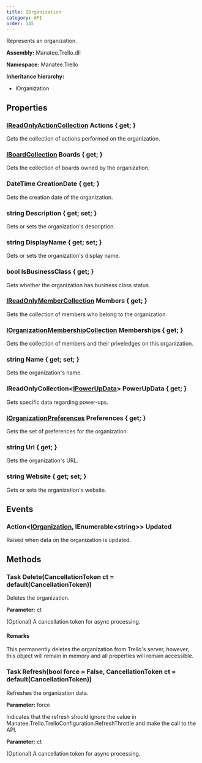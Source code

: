 ```yaml
---
title: IOrganization
category: API
order: 145
---
```


Represents an organization.

**Assembly:** Manatee.Trello.dll

**Namespace:** Manatee.Trello

**Inheritance hierarchy:**

- IOrganization

## Properties

### [IReadOnlyActionCollection](../IReadOnlyActionCollection#ireadonlyactioncollection) Actions { get; }

Gets the collection of actions performed on the organization.

### [IBoardCollection](../IBoardCollection#iboardcollection) Boards { get; }

Gets the collection of boards owned by the organization.

### DateTime CreationDate { get; }

Gets the creation date of the organization.

### string Description { get; set; }

Gets or sets the organization&#39;s description.

### string DisplayName { get; set; }

Gets or sets the organization&#39;s display name.

### bool IsBusinessClass { get; }

Gets whether the organization has business class status.

### [IReadOnlyMemberCollection](../IReadOnlyMemberCollection#ireadonlymembercollection) Members { get; }

Gets the collection of members who belong to the organization.

### [IOrganizationMembershipCollection](../IOrganizationMembershipCollection#iorganizationmembershipcollection) Memberships { get; }

Gets the collection of members and their priveledges on this organization.

### string Name { get; set; }

Gets the organization&#39;s name.

### IReadOnlyCollection&lt;[IPowerUpData](../IPowerUpData#ipowerupdata)&gt; PowerUpData { get; }

Gets specific data regarding power-ups.

### [IOrganizationPreferences](../IOrganizationPreferences#iorganizationpreferences) Preferences { get; }

Gets the set of preferences for the organization.

### string Url { get; }

Gets the organization&#39;s URL.

### string Website { get; set; }

Gets or sets the organization&#39;s website.

## Events

### Action&lt;[IOrganization](../IOrganization#iorganization), IEnumerable&lt;string&gt;&gt; Updated

Raised when data on the organization is updated.

## Methods

### Task Delete(CancellationToken ct = default(CancellationToken))

Deletes the organization.

**Parameter:** ct

(Optional) A cancellation token for async processing.

#### Remarks

This permanently deletes the organization from Trello&#39;s server, however, this object will remain in memory and all properties will remain accessible.

### Task Refresh(bool force = False, CancellationToken ct = default(CancellationToken))

Refreshes the organization data.

**Parameter:** force

Indicates that the refresh should ignore the value in Manatee.Trello.TrelloConfiguration.RefreshThrottle and make the call to the API.

**Parameter:** ct

(Optional) A cancellation token for async processing.

